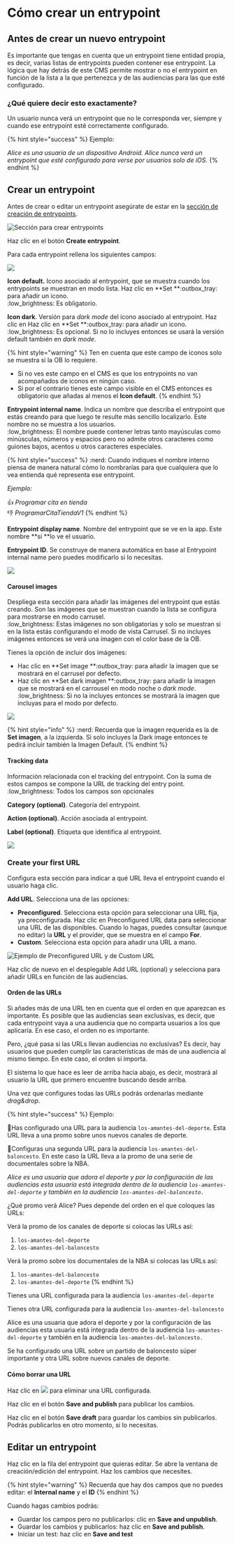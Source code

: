 # Cómo crear un entrypoint

## Antes de crear un nuevo entrypoint

Es importante que tengas en cuenta que un entrypoint tiene entidad propia, es decir, varias listas de entrypoints pueden contener ese entrypoint. La lógica que hay detrás de este CMS permite mostrar o no el entrypoint en función de la lista a la que pertenezca y de las audiencias para las que esté configurado.

### ¿Qué quiere decir esto exactamente?

Un usuario nunca verá un entrypoint que no le corresponda ver, siempre y cuando ese entrypoint esté correctamente configurado.

{% hint style="success" %}
Ejemplo:

_Alice es una usuaria de un dispositivo Android. Alice nunca verá un entrypoint que esté configurado para verse por usuarios solo de iOS._
{% endhint %}

## Crear un entrypoint

Antes de crear o editar un entrypoint asegúrate de estar en la [sección de creación de entrypoints](./#estoy-en-la-seccion-para-crear-o-editar-un-entrypoint).

![Sección para crear entrypoints](.gitbook/assets/seccion\_entrypoints.png)

Haz clic en el botón **Create entrypoint**.

Para cada entrypoint rellena los siguientes campos:

![](.gitbook/assets/entrypoint\_creacion.png)

**Icon default.** Icono asociado al entrypoint, que se muestra cuando los entrypoints se muestran en modo lista. Haz clic en \*\*Set \*\*:outbox\_tray: para añadir un icono.\
:low\_brightness: Es obligatorio.

**Icon dark**. Versión para _dark mode_ del icono asociado al entrypoint. Haz clic en Haz clic en \*\*Set \*\*:outbox\_tray: para añadir un icono.\
:low\_brightness: Es opcional. Si no lo incluyes entonces se usará la versión default también en _dark mode_.

{% hint style="warning" %}
Ten en cuenta que este campo de iconos solo se muestra si la OB lo requiere.

* Si no ves este campo en el CMS es que los entrypoints no van acompañados de iconos en ningún caso.
* Si por el contrario tienes este campo visible en el CMS entonces es obligatorio que añadas al menos el **Icon default**.
{% endhint %}

**Entrypoint internal name**. Indica un nombre que describa el entrypoint que estás creando para que luego te resulte más sencillo localizarlo. Este nombre no se muestra a los usuarios.\
:low\_brightness: El nombre puede contener letras tanto mayúsculas como minúsculas, números y espacios pero no admite otros caracteres como guiones bajos, acentos u otros caracteres especiales.

{% hint style="success" %}
:nerd: Cuando indiques el nombre interno piensa de manera natural cómo lo nombrarías para que cualquiera que lo vea entienda qué representa ese entrypoint.

_Ejemplo:_

:thumbsup: _Programar cita en tienda_\
:thumbsdown: _ProgramarCitaTiendaV1_
{% endhint %}

**Entrypoint display name**. Nombre del entrypoint que se ve en la app. Este nombre \*\*sí \*\*lo ve el usuario.

**Entrypoint ID**. Se construye de manera automática en base al Entrypoint internal name pero puedes modificarlo si lo necesitas.

![](.gitbook/assets/crear\_entrypoint\_ID\_automatico.gif)

#### **Carousel images**

Despliega esta sección para añadir las imágenes del entrypoint que estás creando. Son las imágenes que se muestran cuando la lista se configura para mostrarse en modo carrusel.\
:low\_brightness: Estas imágenes no son obligatorias y solo se muestran si en la lista estás configurando el modo de vista Carrusel. Si no incluyes imágenes entonces se verá una imagen con el color base de la OB.

Tienes la opción de incluir dos imágenes:

* Hac clic en \*\*Set image \*\*:outbox\_tray: para añadir la imagen que se mostrará en el carrusel por defecto.
* Haz clic en \*\*Set dark imagen \*\*:outbox\_tray: para añadir la imagen que se mostrará en el carrousel en modo noche o _dark mode_.\
  :low\_brightness: Si no la incluyes entonces se mostrará la imagen que incluyas para el modo por defecto.

![](.gitbook/assets/carousel\_images.png)

{% hint style="info" %}
:nerd: Recuerda que la imagen requerida es la de **Set imagen**, a la izquierda. Si solo incluyes la Dark image entonces te pedirá incluir también la Imagen Default.
{% endhint %}

#### **Tracking data**

Información relacionada con el tracking del entrypoint. Con la suma de estos campos se compone la URL de tracking del entry point.\
:low\_brightness: Todos los campos son opcionales

**Category (optional)**. Categoría del entrypoint.

**Action (optional)**. Acción asociada al entrypoint.

**Label (optional)**. Etiqueta que identifica al entrypoint.

![](.gitbook/assets/tracking\_data.png)

### Create your first URL

Configura esta sección para indicar a qué URL lleva el entrypoint cuando el usuario haga clic.

**Add URL**. Selecciona una de las opciones:

* **Preconfigured**. Selecciona esta opción para seleccionar una URL fija, ya preconfigurada. Haz clic en Preconfigured URL data para seleccionar una URL de las disponibles. Cuando lo hagas, puedes consultar (aunque no editar) la **URL** y el provider, que se muestra en el campo **For**.
* **Custom**. Selecciona esta opción para añadir una URL a mano.

![Ejemplo de Preconfigured URL y de Custom URL](.gitbook/assets/AddURL\_Entrypoints.png)

Haz clic de nuevo en el desplegable Add URL (optional) y selecciona para añadir URLs en función de las audiencias.

#### Orden de las URLs

Si añades más de una URL ten en cuenta que el orden en que aparezcan es importante. Es posible que las audiencias sean exclusivas, es decir, que cada entrypoint vaya a una audiencia que no comparta usuarios a los que aplicaría. En ese caso, el orden no es importante.

Pero, ¿qué pasa si las URLs llevan audiencias no exclusivas? Es decir, hay usuarios que pueden cumplir las características de más de una audiencia al mismo tiempo. En este caso, el orden sí importa.

El sistema lo que hace es leer de arriba hacia abajo, es decir, mostrará al usuario la URL que primero encuentre buscando desde arriba.

Una vez que configures todas las URLs podrás ordenarlas mediante _drag\&drop_.

{% hint style="success" %}
Ejemplo:

🥇Has configurado una URL para la audiencia `los-amantes-del-deporte`. Esta URL lleva a una promo sobre unos nuevos canales de deporte.

🏀Configuras una segunda URL para la audiencia `los-amantes-del-baloncesto`. En este caso la URL lleva a la promo de una serie de documentales sobre la NBA.

_Alice es una usuaria que adora el deporte y por la configuración de las audiencias esta usuaria está integrada dentro de la audiencia `los-amantes-del-deporte` y también en la audiencia `los-amantes-del-baloncesto.`_

¿Qué promo verá Alice? Pues depende del orden en el que coloques las URLs:

Verá la promo de los canales de deporte si colocas las URLs así:

1. `los-amantes-del-deporte`
2. `los-amantes-del-baloncesto`

Verá la promo sobre los documentales de la NBA si colocas las URLs así:

1. `los-amantes-del-baloncesto`
2. `los-amantes-del-deporte`
{% endhint %}

Tienes una URL configurada para la audiencia `los-amantes-del-deporte`

Tienes otra URL configurada para la audiencia `los-amantes-del-baloncesto`

Alice es una usuaria que adora el deporte y por la configuración de las audiencias esta usuaria está integrada dentro de la audiencia `los-amantes-del-deporte` y también en la audiencia `los-amantes-del-baloncesto.`

Se ha configurado una URL sobre un partido de baloncesto súper importante y otra URL sobre nuevos canales de deporte.

#### Cómo borrar una URL

Haz clic en ![](.gitbook/assets/icono\_borrar.png) para eliminar una URL configurada.

Haz clic en el botón **Save and publish** para publicar los cambios.

Haz clic en el botón **Save draft** para guardar los cambios sin publicarlos. Podrás publicarlos en otro momento, si lo necesitas.

## Editar un entrypoint

Haz clic en la fila del entrypoint que quieras editar. Se abre la ventana de creación/edición del entrypoint. Haz los cambios que necesites.

{% hint style="warning" %}
Recuerda que hay dos campos que no puedes editar: el **Internal name** y el **ID**
{% endhint %}

Cuando hagas cambios podrás:

* Guardar los campos pero no publicarlos: clic en **Save and unpublish**.
* Guardar los cambios y publicarlos: haz clic en **Save and publish**.
* Iniciar un test: haz clic en **Save and test**
